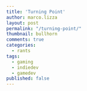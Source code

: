 ```yaml
---
title: 'Turning Point'
author: marco.lizza
layout: post
permalink: "/turning-point/"
thumbnail: bullhorn
comments: true
categories: 
  - rants
tags: 
  - gaming
  - indiedev
  - gamedev
published: false
---
```


